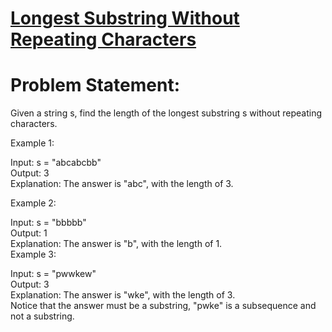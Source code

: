 # [Longest Substring Without Repeating Characters](https://github.com/surya8980/Sliding-Window/blob/main/Longest%20Substring%20Without%20Repeating%20Characters/Longest%20Substring%20Without%20Repeating%20Characters.java)
# Problem Statement:  
Given a string s, find the length of the longest substring s without repeating characters.  

Example 1:

Input: s = "abcabcbb"  
Output: 3  
Explanation: The answer is "abc", with the length of 3.

Example 2:  

Input: s = "bbbbb"  
Output: 1  
Explanation: The answer is "b", with the length of 1.  
Example 3:

Input: s = "pwwkew"  
Output: 3  
Explanation: The answer is "wke", with the length of 3.  
Notice that the answer must be a substring, "pwke" is a subsequence and not a substring.
